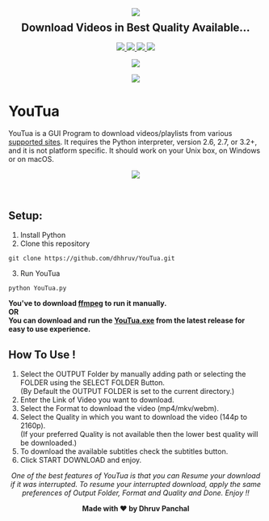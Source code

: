 <p align="center">
  <img src="https://user-images.githubusercontent.com/72680045/103451688-fc129080-4cec-11eb-801d-971c63ca4ba9.png">
  <h2 align="center" style="margin-top: -4px !important;">Download Videos in Best Quality Available...</h2>
  <p align="center">
    <a href="https://github.com/dhhruv/YouTua/blob/master/LICENSE">
      <img src="https://img.shields.io/badge/license-MIT-informational">
    </a>
    <a href="https://www.python.org/">
    	<img src="https://img.shields.io/badge/python-v3.8-informational">
    </a>
    <a href="https://github.com/dhhruv/YouTua">
    	<img src="https://img.shields.io/github/v/release/dhhruv/YouTua?include_prereleases">
    </a>
    <img src="https://img.shields.io/github/downloads/dhhruv/YouTua/total?color=important">
  </p>
</p>
<p align="center">
	<img src="http://ForTheBadge.com/images/badges/made-with-python.svg">
</p>
<p align="center">   
	<a href="https://dev.to/dhhruv/youtua-download-videos-playlists-in-your-preferred-format-and-quality-4mon">
    	<img src="https://img.shields.io/badge/dev.to-0A0A0A?style=for-the-badge&logo=dev.to&logoColor=white">
    </a>
</p>

# YouTua

YouTua is a GUI Program to download videos/playlists from various [supported sites](https://github.com/dhhruv/YouTua/blob/master/Supported%20Sites.txt). It requires the Python interpreter, version 2.6, 2.7, or 3.2+, and it is not platform specific. It should work on your Unix box, on Windows or on macOS.<br>

<p align="center">
	<img src="https://user-images.githubusercontent.com/72680045/106863834-15916880-66ef-11eb-9178-22f23c2693a4.PNG">
</p>
<br>

## Setup:

1. Install Python
2. Clone this repository
```
git clone https://github.com/dhhruv/YouTua.git
```

3. Run YouTua
```
python YouTua.py
```

  **You've to download [ffmpeg](https://ffmpeg.org/download.html) to run it manually.**<br>
  **OR**<br>
  **You can download and run the [YouTua.exe](https://github.com/dhhruv/YouTua/releases) from the latest release for easy to use experience.**


## How To Use !
1. Select the OUTPUT Folder by manually adding path or selecting the FOLDER using the SELECT FOLDER Button.<br>
(By Default the OUTPUT FOLDER is set to the current directory.)
2. Enter the Link of Video you want to download.
3. Select the Format to download the video (mp4/mkv/webm).
4. Select the Quality in which you want to download the video (144p to 2160p).<br>
(If your preferred Quality is not available then the lower best quality will be downloaded.) 
5. To download the available subtitles check the subtitles button.
6. Click START DOWNLOAD and enjoy.

<p align='center'><i>One of the best features of YouTua is that you can Resume your download if it was interrupted. To resume your interrupted download, apply the same preferences of Output Folder, Format and Quality and Done. Enjoy !!</i></p>

<p align='center'><b>Made with ❤ by Dhruv Panchal</b></p>